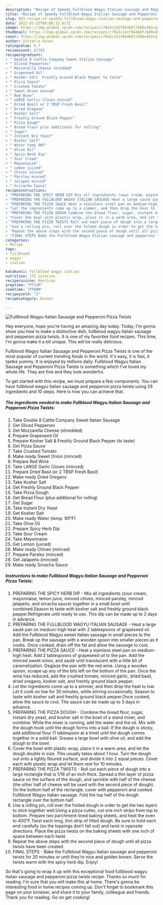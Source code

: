 ```yaml
---
description: "Recipe of Speedy Fullblood Wagyu Italian Sausage and Pepperoni Pizza Twists"
title: "Recipe of Speedy Fullblood Wagyu Italian Sausage and Pepperoni Pizza Twists"
slug: 923-recipe-of-speedy-fullblood-wagyu-italian-sausage-and-pepperoni-pizza-twists
date: 2022-01-22T00:08:15.617Z
image: https://img-global.cpcdn.com/recipes/c79a5c141f66468f/680x482cq70/fullblood-wagyu-italian-sausage-and-pepperoni-pizza-twists-recipe-main-photo.jpg
thumbnail: https://img-global.cpcdn.com/recipes/c79a5c141f66468f/680x482cq70/fullblood-wagyu-italian-sausage-and-pepperoni-pizza-twists-recipe-main-photo.jpg
cover: https://img-global.cpcdn.com/recipes/c79a5c141f66468f/680x482cq70/fullblood-wagyu-italian-sausage-and-pepperoni-pizza-twists-recipe-main-photo.jpg
author: Victoria Hines
ratingvalue: 4.7
reviewcount: 41782
recipeingredient:
- " Double 8 Cattle Company Sweet Italian Sausage"
- " Sliced Pepperoni"
- " Mozzarella Cheese shredded"
- " Grapeseed Oil"
- " Kosher Salt  Freshly Ground Black Pepper to taste"
- " Pizza Sauce"
- " Crushed Tomato"
- " Sweet Onion minced"
- " Red Wine"
- " LARGE Garlic Cloves minced"
- " Dried Basil or 2 TBSP Fresh Basil"
- " Dried Oregano"
- " Kosher Salt"
- " Freshly Ground Black Pepper"
- " Pizza Dough"
- " Bread Flour plus additional for rolling"
- " Sugar"
- " Instant Dry Yeast"
- " Kosher Salt"
- " Water temp 90F"
- " Olive Oil"
- " Spicy Herb Dip"
- " Sour Cream"
- " Mayonnaise"
- " Lemon juiced"
- " Chives minced"
- " Parsley minced"
- " Jalapeo minced"
- " Sriracha Sauce"
recipeinstructions:
- "PREPARING THE SPICY HERB DIP Mix all ingredients (sour cream, mayonnaise, lemon juice, minced chives, minced parsley, minced jalapeño, and sriracha sauce) together in a small bowl until combined.Season to taste with kosher salt and freshly ground black pepper.Refrigerate until ready to use. This dip can be made up to 2 days in advance."
- "PREPARING THE FULLBLOOD WAGYU ITALIAN SAUSAGE Heat a large sauté pan on medium-high heat with 2 tablespoons of grapeseed oil. Add the Fullblood Wagyu sweet Italian sausage in small pieces to the pan. Break up the sausage with a wooden spoon into smaller pieces as it cooks. Once cooked, drain off the fat and allow the sausage to cool."
- "PREPARING THE PIZZA SAUCE Heat a stainless steel pan on medium-high heat. Add 2 tablespoons of grapeseed oil to the pan. Add the minced sweet onion, and sauté until translucent with a little bit of caramelization. Deglaze the pan with the red wine. Using a wooden spoon, scrape up any of the bits left on the bottom of the pan. Once the wine has reduced, add the crushed tomato, minced garlic, dried basil, dried oregano, kosher salt, and freshly ground black pepper."
- "Let the ingredients come up to a simmer, and then drop the heat to low. Let it cook on low for 30 minutes, while stirring occasionally. Season to taste with kosher salt and freshly ground black pepper.Once cooked, allow the sauce to cool. The sauce can be made up to 3 days in advance."
- "PREPARING THE PIZZA DOUGH Combine the bread flour, sugar, instant dry yeast, and kosher salt in the bowl of a stand mixer, and combine. While the mixer is running, add the water and the oil. Mix with the dough hook until the dough forms into a ball. If the dough is sticky, add additional flour (1 tablespoon at a time) until the dough comes together in a solid ball. Grease a large bowl with olive oil, and add the dough to the bowl."
- "Cover the bowl with plastic wrap, place it in a warm area, and let the dough double in size. This usually takes about 1 hour. Turn the dough out onto a lightly floured surface, and divide it into 2 equal pieces. Cover each with plastic wrap and let them rest for 10 minutes."
- "PREPARING THE PIZZA TWISTS Roll out each piece of dough into a large rectangle that is 1/16 of an inch thick. Spread a thin layer of pizza sauce on the surface of the dough, and sprinkle with half of the cheese (the other half of cheese will be used with the second piece of dough). On the bottom half of the rectangle, cover with pepperoni and cooked Fullblood Wagyu Italian sausage. Fold the top half of the dough rectangle over the bottom half."
- "Use a rolling pin, roll over the folded dough in order to get the two layers to stick together well.Using a pizza cutter, cut one inch strips from top to bottom. Prepare two parchment-lined baking sheets, and heat the oven to 400°F.Twist each long, thin strip of filled dough. Be sure to hold each end carefully (so the toppings don’t fall out) and twist in opposite directions. Place the pizza twists on the baking sheets with one inch of space between each twist."
- "Repeat the above steps with the second piece of dough until all pizza twists have been created."
- "FINAL STEPS Bake the Fullblood Wagyu Italian sausage and pepperoni twists for 20 minutes or until they’re nice and golden brown. Serve the twists warm with the spicy herb dip. Enjoy!"
categories:
- Recipe
tags:
- fullblood
- wagyu
- italian

katakunci: fullblood wagyu italian 
nutrition: 172 calories
recipecuisine: American
preptime: "PT11M"
cooktime: "PT60M"
recipeyield: "2"
recipecategory: Dinner

---
```



![Fullblood Wagyu Italian Sausage and Pepperoni Pizza Twists](https://img-global.cpcdn.com/recipes/c79a5c141f66468f/680x482cq70/fullblood-wagyu-italian-sausage-and-pepperoni-pizza-twists-recipe-main-photo.jpg)

Hey everyone, hope you're having an amazing day today. Today, I'm gonna show you how to make a distinctive dish, fullblood wagyu italian sausage and pepperoni pizza twists. It is one of my favorites food recipes. This time, I'm gonna make it a bit unique. This will be really delicious.

Fullblood Wagyu Italian Sausage and Pepperoni Pizza Twists is one of the most popular of current trending foods in the world. It's easy, it is fast, it tastes yummy. It is enjoyed by millions daily. Fullblood Wagyu Italian Sausage and Pepperoni Pizza Twists is something which I've loved my whole life. They are fine and they look wonderful.




To get started with this recipe, we must prepare a few components. You can have fullblood wagyu italian sausage and pepperoni pizza twists using 29 ingredients and 10 steps. Here is how you can achieve that.

<!--inarticleads1-->

##### The ingredients needed to make Fullblood Wagyu Italian Sausage and Pepperoni Pizza Twists:

1. Take  Double 8 Cattle Company Sweet Italian Sausage
1. Get  Sliced Pepperoni
1. Get  Mozzarella Cheese (shredded)
1. Prepare  Grapeseed Oil
1. Prepare  Kosher Salt &amp; Freshly Ground Black Pepper (to taste)
1. Get  Pizza Sauce
1. Take  Crushed Tomato
1. Make ready  Sweet Onion (minced)
1. Prepare  Red Wine
1. Take  LARGE Garlic Cloves (minced)
1. Prepare  Dried Basil (or 2 TBSP Fresh Basil)
1. Make ready  Dried Oregano
1. Take  Kosher Salt
1. Get  Freshly Ground Black Pepper
1. Take  Pizza Dough
1. Get  Bread Flour (plus additional for rolling)
1. Get  Sugar
1. Take  Instant Dry Yeast
1. Get  Kosher Salt
1. Make ready  Water (temp: 90°F)
1. Take  Olive Oil
1. Prepare  Spicy Herb Dip
1. Take  Sour Cream
1. Take  Mayonnaise
1. Get  Lemon (juiced)
1. Make ready  Chives (minced)
1. Prepare  Parsley (minced)
1. Get  Jalapeño (minced)
1. Make ready  Sriracha Sauce




<!--inarticleads2-->

##### Instructions to make Fullblood Wagyu Italian Sausage and Pepperoni Pizza Twists:

1. PREPARING THE SPICY HERB DIP - Mix all ingredients (sour cream, mayonnaise, lemon juice, minced chives, minced parsley, minced jalapeño, and sriracha sauce) together in a small bowl until combined.Season to taste with kosher salt and freshly ground black pepper.Refrigerate until ready to use. This dip can be made up to 2 days in advance.
1. PREPARING THE FULLBLOOD WAGYU ITALIAN SAUSAGE - Heat a large sauté pan on medium-high heat with 2 tablespoons of grapeseed oil. Add the Fullblood Wagyu sweet Italian sausage in small pieces to the pan. Break up the sausage with a wooden spoon into smaller pieces as it cooks. Once cooked, drain off the fat and allow the sausage to cool.
1. PREPARING THE PIZZA SAUCE - Heat a stainless steel pan on medium-high heat. Add 2 tablespoons of grapeseed oil to the pan. Add the minced sweet onion, and sauté until translucent with a little bit of caramelization. Deglaze the pan with the red wine. Using a wooden spoon, scrape up any of the bits left on the bottom of the pan. Once the wine has reduced, add the crushed tomato, minced garlic, dried basil, dried oregano, kosher salt, and freshly ground black pepper.
1. Let the ingredients come up to a simmer, and then drop the heat to low. Let it cook on low for 30 minutes, while stirring occasionally. Season to taste with kosher salt and freshly ground black pepper.Once cooked, allow the sauce to cool. The sauce can be made up to 3 days in advance.
1. PREPARING THE PIZZA DOUGH - Combine the bread flour, sugar, instant dry yeast, and kosher salt in the bowl of a stand mixer, and combine. While the mixer is running, add the water and the oil. Mix with the dough hook until the dough forms into a ball. If the dough is sticky, add additional flour (1 tablespoon at a time) until the dough comes together in a solid ball. Grease a large bowl with olive oil, and add the dough to the bowl.
1. Cover the bowl with plastic wrap, place it in a warm area, and let the dough double in size. This usually takes about 1 hour. Turn the dough out onto a lightly floured surface, and divide it into 2 equal pieces. Cover each with plastic wrap and let them rest for 10 minutes.
1. PREPARING THE PIZZA TWISTS - Roll out each piece of dough into a large rectangle that is 1/16 of an inch thick. Spread a thin layer of pizza sauce on the surface of the dough, and sprinkle with half of the cheese (the other half of cheese will be used with the second piece of dough). On the bottom half of the rectangle, cover with pepperoni and cooked Fullblood Wagyu Italian sausage. Fold the top half of the dough rectangle over the bottom half.
1. Use a rolling pin, roll over the folded dough in order to get the two layers to stick together well.Using a pizza cutter, cut one inch strips from top to bottom. Prepare two parchment-lined baking sheets, and heat the oven to 400°F.Twist each long, thin strip of filled dough. Be sure to hold each end carefully (so the toppings don’t fall out) and twist in opposite directions. Place the pizza twists on the baking sheets with one inch of space between each twist.
1. Repeat the above steps with the second piece of dough until all pizza twists have been created.
1. FINAL STEPS - Bake the Fullblood Wagyu Italian sausage and pepperoni twists for 20 minutes or until they’re nice and golden brown. Serve the twists warm with the spicy herb dip. Enjoy!




So that's going to wrap it up with this exceptional food fullblood wagyu italian sausage and pepperoni pizza twists recipe. Thanks so much for reading. I'm sure that you will make this at home. There's gonna be interesting food in home recipes coming up. Don't forget to bookmark this page on your browser, and share it to your family, colleague and friends. Thank you for reading. Go on get cooking!

